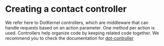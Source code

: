 # Creating a contact controller

We refer here to DotKernel controllers, which are middleware that can handle requests based on an action parameter. 
One method per action is used. Controllers help organize code by keeping related code together. 
We recommend you to check the documentation for [dot-controller](https://github.com/dotkernel/dot-controller)
